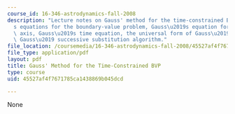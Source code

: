 ```yaml
---
course_id: 16-346-astrodynamics-fall-2008
description: "Lecture notes on Gauss' method for the time-constrained BVP, Lagrange\u2019\
  s equations for the boundary-value problem, Gauss\u2019s equation for the semimajor\
  \ axis, Gauss\u2019s time equation, the universal form of Gauss\u2019 method, and\
  \ Gauss\u2019 successive substitution algorithm."
file_location: /coursemedia/16-346-astrodynamics-fall-2008/45527af4f7671785ca1438869b045dcd_lec_13.pdf
file_type: application/pdf
layout: pdf
title: Gauss' Method for the Time-Constrained BVP
type: course
uid: 45527af4f7671785ca1438869b045dcd

---
```

None